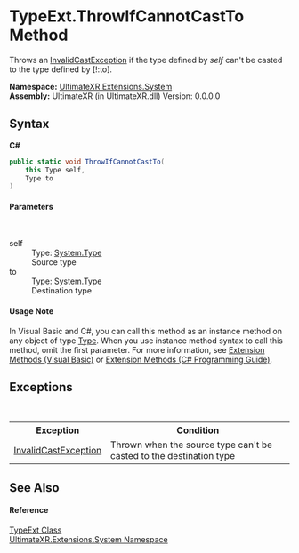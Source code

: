 # TypeExt.ThrowIfCannotCastTo Method 
 

Throws an <a href="https://docs.microsoft.com/dotnet/api/system.invalidcastexception" target="_blank" rel="noopener noreferrer">InvalidCastException</a> if the type defined by *self* can't be casted to the type defined by [!:to].

**Namespace:**&nbsp;<a href="N_UltimateXR_Extensions_System">UltimateXR.Extensions.System</a><br />**Assembly:**&nbsp;UltimateXR (in UltimateXR.dll) Version: 0.0.0.0

## Syntax

**C#**<br />
``` C#
public static void ThrowIfCannotCastTo(
	this Type self,
	Type to
)
```


#### Parameters
&nbsp;<dl><dt>self</dt><dd>Type: <a href="https://docs.microsoft.com/dotnet/api/system.type" target="_blank" rel="noopener noreferrer">System.Type</a><br />Source type</dd><dt>to</dt><dd>Type: <a href="https://docs.microsoft.com/dotnet/api/system.type" target="_blank" rel="noopener noreferrer">System.Type</a><br />Destination type</dd></dl>

#### Usage Note
In Visual Basic and C#, you can call this method as an instance method on any object of type <a href="https://docs.microsoft.com/dotnet/api/system.type" target="_blank" rel="noopener noreferrer">Type</a>. When you use instance method syntax to call this method, omit the first parameter. For more information, see <a href="https://docs.microsoft.com/dotnet/visual-basic/programming-guide/language-features/procedures/extension-methods" target="_blank" rel="noopener noreferrer">Extension Methods (Visual Basic)</a> or <a href="https://docs.microsoft.com/dotnet/csharp/programming-guide/classes-and-structs/extension-methods" target="_blank" rel="noopener noreferrer">Extension Methods (C# Programming Guide)</a>.

## Exceptions
&nbsp;<table><tr><th>Exception</th><th>Condition</th></tr><tr><td><a href="https://docs.microsoft.com/dotnet/api/system.invalidcastexception" target="_blank" rel="noopener noreferrer">InvalidCastException</a></td><td>Thrown when the source type can't be casted to the destination type</td></tr></table>

## See Also


#### Reference
<a href="T_UltimateXR_Extensions_System_TypeExt">TypeExt Class</a><br /><a href="N_UltimateXR_Extensions_System">UltimateXR.Extensions.System Namespace</a><br />